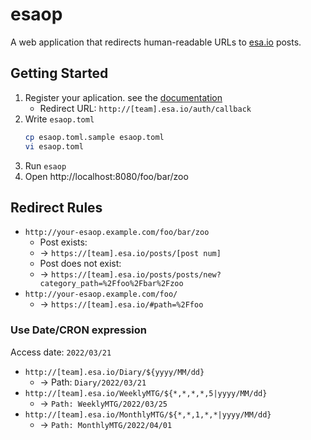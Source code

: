 # esaop

A web application that redirects human-readable URLs to [esa.io](https://esa.io/) posts.

## Getting Started

1. Register your aplication. see the [documentation](https://docs.esa.io/posts/102#%E3%82%A2%E3%83%97%E3%83%AA%E3%82%B1%E3%83%BC%E3%82%B7%E3%83%A7%E3%83%B3%E3%81%AE%E7%99%BB%E9%8C%B2)
    * Redirect URL: `http://[team].esa.io/auth/callback`
3. Write `esaop.toml`
    ```sh
    cp esaop.toml.sample esaop.toml
    vi esaop.toml
    ```
3. Run `esaop`
4. Open http://localhost:8080/foo/bar/zoo

## Redirect Rules

* `http://your-esaop.example.com/foo/bar/zoo`
    * Post exists:
    * -> `https://[team].esa.io/posts/[post num]`
    * Post does not exist:
    * -> `https://[team].esa.io/posts/posts/new?category_path=%2Ffoo%2Fbar%2Fzoo`
* `http://your-esaop.example.com/foo/`
    * -> `https://[team].esa.io/#path=%2Ffoo`

### Use Date/CRON expression

Access date: `2022/03/21`

* `http://[team].esa.io/Diary/${yyyy/MM/dd}`
  * -> Path: `Diary/2022/03/21`
* `http://[team].esa.io/WeeklyMTG/${*,*,*,*,5|yyyy/MM/dd}`
  * -> `Path: WeeklyMTG/2022/03/25`
* `http://[team].esa.io/MonthlyMTG/${*,*,1,*,*|yyyy/MM/dd}`
  * -> `Path: MonthlyMTG/2022/04/01`
